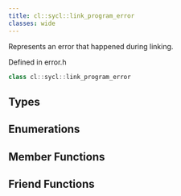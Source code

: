 ```yaml
---
title: cl::sycl::link_program_error
classes: wide
---
```



Represents an error that happened during linking. 

Defined in error.h

```cpp
class cl::sycl::link_program_error
```

## Types

## Enumerations

## Member Functions


## Friend Functions


